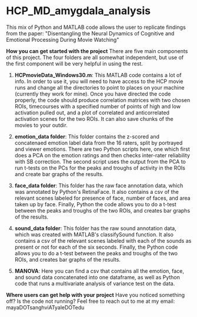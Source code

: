 # HCP_MD_amygdala_analysis
This mix of Python and MATLAB code allows the user to replicate findings from the paper: "Disentangling the Neural Dynamics of Cognitive and Emotional Processing During Movie Watching"

**How you can get started with the project**
There are five main components of this project. The four folders are all somewhat independent, but use of the first component will be very helpful in using the rest. 

1. **HCPmovieData_Windows30.m**: This MATLAB code contains a lot of info. In order to use it, you will need to have access to the HCP movie runs and change all the directories to point to places on your machine (currently they work for mine). Once you have directed the code properly, the code should produce correlation matrices with two chosen ROIs, timecourses with a specified number of points of high and low activation pulled out, and a plot of correlated and anticorrelated activation scenes for the two ROIs. It can also save chunks of the movies to your outdir.  

2. **emotion_data folder**: This folder contains the z-scored and concatenaed emotion label data from the 16 raters, split by portrayed and viewer emotions. There are two Python scripts here, one which first does a PCA on the emotion ratings and then checks inter-rater reliability with SB correction. The second script uses the output from the PCA to run t-tests on the PCs for the peaks and troughs of activity in the ROIs and create bar graphs of the results.

3. **face_data folder**: This folder has the raw face annotation data, which was annotated by Python's RetinaFace. It also contains a csv of the relevant scenes labeled for presence of face, number of faces, and area taken up by face. Finally, Python the code allows you to do a t-test between the peaks and troughs of the two ROIs, and creates bar graphs of the results. 

4. **sound_data folder**: This folder has the raw sound annotation data, which was created with MATLAB's classifySound function. It also contains a csv of the relevant scenes labeled with each of the sounds as present or not for each of the six seconds. Finally, the Python code allows you to do a t-test between the peaks and troughs of the two ROIs, and creates bar graphs of the results.

5. **MANOVA**: Here you can find a csv that contains all the emotion, face, and sound data concatenated into one dataframe, as well as Python code that runs a multivariate analysis of variance test on the data. 

**Where users can get help with your project**
Have you noticed something off? Is the code not running? Feel free to reach out to me at my email:
mayaDOTsanghviATyaleDOTedu

